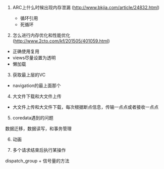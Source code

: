 
1. ARC上什么时候出现内存泄漏
   (http://www.bkjia.com/article/24832.html)
   * 循环引用
   * 死循环

2. 怎么进行内存优化和性能优化
  (http://www.2cto.com/kf/201505/401059.html)
  * 正确使用复用
  * views尽量设置为透明
  * 懒加载

3. 获取最上层的VC

  * navigation的最上面那个

4. 大文件下载和大文件上传

  * 大文件上传和大文件下载，每次根据断点信息，传输一点点或者接收一点点

5. coredata遇到的问题

  数据迁移，数据读写，和事务管理

6. 动画


7. 多个请求结束后执行某操作

  dispatch_group + 信号量的方法
